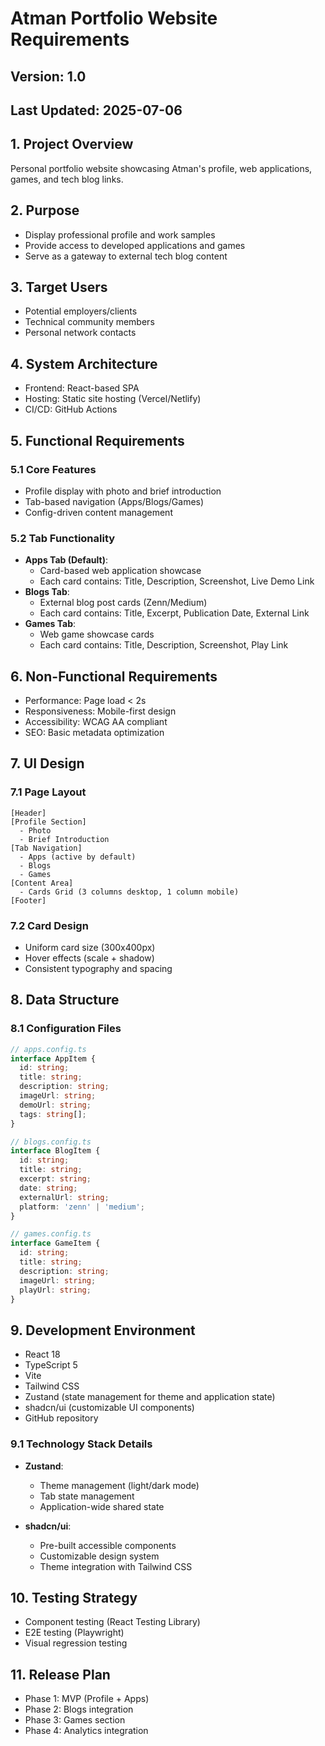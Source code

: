 # Atman Portfolio Website Requirements

## Version: 1.0

## Last Updated: 2025-07-06

## 1. Project Overview

Personal portfolio website showcasing Atman's profile, web applications, games, and tech blog links.

## 2. Purpose

- Display professional profile and work samples
- Provide access to developed applications and games
- Serve as a gateway to external tech blog content

## 3. Target Users

- Potential employers/clients
- Technical community members
- Personal network contacts

## 4. System Architecture

- Frontend: React-based SPA
- Hosting: Static site hosting (Vercel/Netlify)
- CI/CD: GitHub Actions

## 5. Functional Requirements

### 5.1 Core Features

- Profile display with photo and brief introduction
- Tab-based navigation (Apps/Blogs/Games)
- Config-driven content management

### 5.2 Tab Functionality

- **Apps Tab (Default)**:
  - Card-based web application showcase
  - Each card contains: Title, Description, Screenshot, Live Demo Link
- **Blogs Tab**:
  - External blog post cards (Zenn/Medium)
  - Each card contains: Title, Excerpt, Publication Date, External Link
- **Games Tab**:
  - Web game showcase cards
  - Each card contains: Title, Description, Screenshot, Play Link

## 6. Non-Functional Requirements

- Performance: Page load < 2s
- Responsiveness: Mobile-first design
- Accessibility: WCAG AA compliant
- SEO: Basic metadata optimization

## 7. UI Design

### 7.1 Page Layout

```
[Header]
[Profile Section]
  - Photo
  - Brief Introduction
[Tab Navigation]
  - Apps (active by default)
  - Blogs 
  - Games
[Content Area]
  - Cards Grid (3 columns desktop, 1 column mobile)
[Footer]
```

### 7.2 Card Design

- Uniform card size (300x400px)
- Hover effects (scale + shadow)
- Consistent typography and spacing

## 8. Data Structure

### 8.1 Configuration Files

```typescript
// apps.config.ts
interface AppItem {
  id: string;
  title: string;
  description: string;
  imageUrl: string;
  demoUrl: string;
  tags: string[];
}

// blogs.config.ts 
interface BlogItem {
  id: string;
  title: string;
  excerpt: string;
  date: string;
  externalUrl: string;
  platform: 'zenn' | 'medium';
}

// games.config.ts
interface GameItem {
  id: string;
  title: string;
  description: string;
  imageUrl: string;
  playUrl: string;
}
```

## 9. Development Environment

- React 18
- TypeScript 5
- Vite
- Tailwind CSS
- Zustand (state management for theme and application state)
- shadcn/ui (customizable UI components)
- GitHub repository

### 9.1 Technology Stack Details

- **Zustand**:
  - Theme management (light/dark mode)
  - Tab state management
  - Application-wide shared state

- **shadcn/ui**:
  - Pre-built accessible components
  - Customizable design system
  - Theme integration with Tailwind CSS

## 10. Testing Strategy

- Component testing (React Testing Library)
- E2E testing (Playwright)
- Visual regression testing

## 11. Release Plan

- Phase 1: MVP (Profile + Apps)
- Phase 2: Blogs integration
- Phase 3: Games section
- Phase 4: Analytics integration

